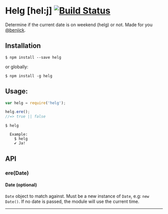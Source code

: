 # Helg [hel:j] [![Build Status](https://travis-ci.org/wibron/helg.svg)](https://travis-ci.org/wibron/helg)

Determine if the current date is on weekend (helg) or not. Made for you [@benjick](https://github.com/benjick).

## Installation

```
$ npm install --save helg
```

or globally:

```
$ npm install -g helg
```

## Usage:

```javascript
var helg = require('helg');

helg.ere();
//=> true || false
```

```
$ helg

  Example:
    $ helg
    ✔︎ Ja!
```

## API

### ere(Date)

#### Date (optional)

`Date` object to match against. Must be a new instance of `Date`, e.g: `new Date()`. If no date is passed, the module will use the current time.

---

